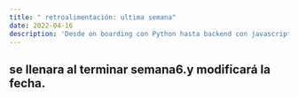```yaml
---
title: " retroalimentación: ultima semana"
date: 2022-04-16
description: 'Desde on boarding con Python hasta backend con javascript (NodeJS)'
---
```



## se llenara al terminar semana6.y modificará la fecha.
